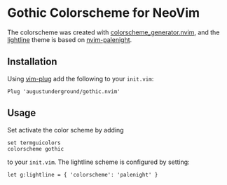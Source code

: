 # Gothic Colorscheme for NeoVim

The colorscheme was created with [colorscheme_generator.nvim](https://www.github.com/shadmansaleh/colorscheme_generator.nvim),
and the [lightline](https://github.com/itchyny/lightline.vim) theme is 
based on [nvim-palenight](https://github.com/kyazdani42/nvim-palenight.lua).

## Installation

Using [vim-plug](https://github.com/junegunn/vim-plug) add the following to your `init.vim`:

```vim
Plug 'augustunderground/gothic.nvim'
```

## Usage

Set activate the color scheme by adding

```vim
set termguicolors
colorscheme gothic
```

to your `init.vim`. The lightline scheme is configured by setting:

```vim
let g:lightline = { 'colorscheme': 'palenight' }
```
